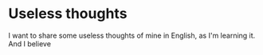 # Useless thoughts

I want to share some useless thoughts of mine in English, as I'm learning it.
And I believe
